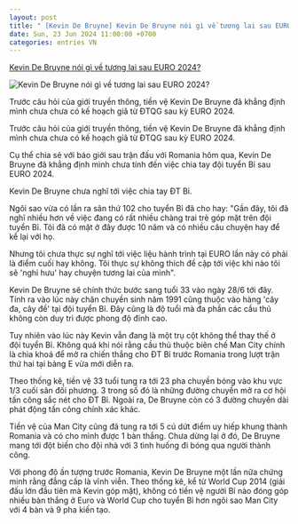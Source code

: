 ```yaml
---
layout: post
title: " [Kevin De Bruyne] Kevin De Bruyne nói gì về tương lai sau EURO 2024?"
date: Sun, 23 Jun 2024 11:00:00 +0700
categories: entries VN
---
```

[Kevin De Bruyne nói gì về tương lai sau EURO 2024?](https://bongda24h.vn/euro-2024/kevin-de-bruyne-noi-gi-ve-tuong-lai-sau-euro-2024-363-391468.html)

![Kevin De Bruyne nói gì về tương lai sau EURO 2024?](https://static.bongda24h.vn/medias/standard/2024/06/23/kevin-de-bruyne-2306162312.jpg)

Trước câu hỏi của giới truyền thông, tiền vệ Kevin De Bruyne đã khẳng định mình chưa chưa có kế hoạch giã từ ĐTQG sau kỳ EURO 2024.

Trước câu hỏi của giới truyền thông, tiền vệ Kevin De Bruyne đã khẳng định mình chưa chưa có kế hoạch giã từ ĐTQG sau kỳ EURO 2024.

Cụ thể chia sẻ với báo giới sau trận đấu với Romania hôm qua, Kevin De Bruyne đã khẳng định mình chưa tính đến việc chia tay đội tuyển Bỉ sau EURO 2024.

Kevin De Bruyne chưa nghĩ tới việc chia tay ĐT Bỉ.

Ngôi sao vừa có lần ra sân thứ 102 cho tuyển Bỉ đã cho hay: "Gần đây, tôi đã nghĩ nhiều hơn về việc đang có rất nhiều chàng trai trẻ góp mặt trên đội tuyển Bỉ. Tôi đã có mặt ở đây được 10 năm và có nhiều câu chuyện hay để kể lại với họ.

Nhưng tôi chưa thực sự nghĩ tới việc liệu hành trình tại EURO lần này có phải là điểm cuối hay không. Tôi thực sự không thích đề cập tới việc khi nào tôi sẽ 'nghỉ hưu' hay chuyện tương lai của mình".

Kevin De Bruyne sẽ chính thức bước sang tuổi 33 vào ngày 28/6 tới đây. Tính ra vào lúc này chân chuyền sinh năm 1991 cũng thuộc vào hàng 'cây đa, cây đề' tại đội tuyển Bỉ. Đây cũng là độ tuổi mà đa phần các cầu thủ không còn duy trì được phong độ đỉnh cao.

Tuy nhiên vào lúc này Kevin vẫn đang là một trụ cột không thể thay thế ở đội tuyển Bỉ. Không quá khi nói rằng cầu thủ thuộc biên chế Man City chính là chìa khoá để mở ra chiến thắng cho ĐT Bỉ trước Romania trong lượt trận thứ hai tại bảng E vừa mới diễn ra.

Theo thống kê, tiền vệ 33 tuổi tung ra tới 23 pha chuyền bóng vào khu vực 1/3 cuối sân đối phương. 3 trong số đó là những đường chuyền mở ra cơ hội tấn công sắc nét cho ĐT Bỉ. Ngoài ra, De Bruyne còn có 3 đường chuyền dài phát động tấn công chính xác khác.

Tiền vệ của Man City cũng đã tung ra tới 5 cú dứt điểm uy hiếp khung thành Romania và có cho mình được 1 bàn thắng. Chưa dừng lại ở đó, De Bruyne mang tới đột biến cho đội nhà với 3 tình huống đi bóng qua người thành công.

Với phong độ ấn tượng trước Romania, Kevin De Bruyne một lần nữa chứng minh rằng đẳng cấp là vĩnh viễn. Theo thống kê, kể từ World Cup 2014 (giải đấu lớn đầu tiên mà Kevin góp mặt), không có tiền vệ người Bỉ nào đóng góp nhiều bàn thắng ở Euro và World Cup cho tuyển Bỉ hơn ngôi sao Man City với 4 bàn và 9 pha kiến ​​​​tạo.

